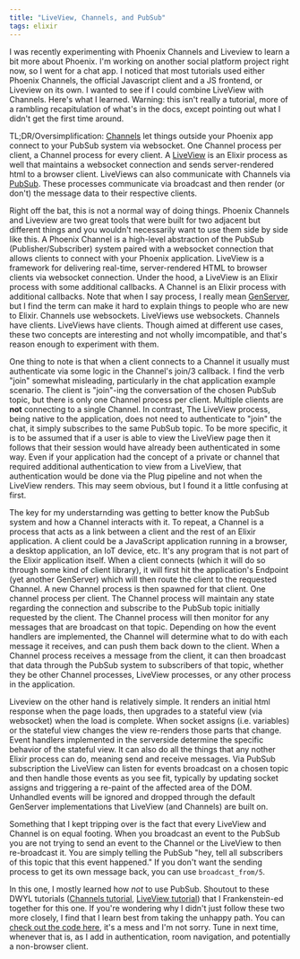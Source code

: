 ```yaml
---
title: "LiveView, Channels, and PubSub"
tags: elixir
---
```


I was recently experimenting with Phoenix Channels and Liveview to learn a bit more about Phoenix. I'm working on another social platform project right now, so I went for a chat app. I noticed that most tutorials used either Phoenix Channels, the official Javascript client and a JS frontend, or Liveview on its own. I wanted to see if I could combine LiveView with Channels. Here's what I learned. Warning: this isn't really a tutorial, more of a rambling recapitulation of what's in the docs, except pointing out what I didn't get the first time around.

TL;DR/Oversimplification: [Channels](https://hexdocs.pm/phoenix/channels.html) let things outside your Phoenix app connect to your PubSub system via websocket. One Channel process per client, a Channel process for every client. A [LiveView](https://hexdocs.pm/phoenix_live_view/welcome.html) is an Elixir process as well that maintains a websocket connection and sends server-rendered html to a browser client. LiveViews can also communicate with Channels via [PubSub](https://hexdocs.pm/phoenix_pubsub/2.1.3/Phoenix.PubSub.html). These processes communicate via broadcast and then render (or don't) the message data to their respective clients.

Right off the bat, this is not a normal way of doing things. Phoenix Channels and Liveview are two great tools that were built for two adjacent but different things and you wouldn't necessarily want to use them side by side like this. A Phoenix Channel is a high-level abstraction of the PubSub (Publisher/Subscriber) system paired with a websocket connection that allows clients to connect with your Phoenix application. LiveView is a framework for delivering real-time, server-rendered HTML to browser clients via websocket connection. Under the hood, a LiveView is an Elixir process with some additional callbacks. A Channel is an Elixir process with additional callbacks. Note that when I say process, I really mean [GenServer](https://hexdocs.pm/elixir/1.12/GenServer.html), but I find the term can make it hard to explain things to people who are new to Elixir. Channels use websockets. LiveViews use websockets. Channels have clients. LiveViews have clients. Though aimed at different use cases, these two concepts are interesting and not wholly imcompatible, and that's reason enough to experiment with them.

One thing to note is that when a client connects to a Channel it usually must authenticate via some logic in the Channel's join/3 callback. I find the verb "join" somewhat misleading, particularly in the chat application example scenario. The client is "join"-ing the conversation of the chosen PubSub topic, but there is only one Channel process per client. Multiple clients are **not** connecting to a single Channel. In contrast, The LiveView process, being native to the application, does not need to authenticate to "join" the chat, it simply subscribes to the same PubSub topic. To be more specific, it is to be assumed that if a user is able to view the LiveView page then it follows that their session would have already been authenticated in some way. Even if your application had the concept of a private or channel that required additional authentication to view from a LiveView, that authentication would be done via the Plug pipeline and not when the LiveView renders. This may seem obvious, but I found it a little confusing at first.

The key for my understarnding was getting to better know the PubSub system and how a Channel interacts with it. To repeat, a Channel is a process that acts as a link between a client and the rest of an Elixir application. A client could be a JavaScript application running in a browser, a desktop application, an IoT device, etc. It's any program that is not part of the Elixir application itself. When a client connects (which it will do so through some kind of client library), it will first hit the application's Endpoint (yet another GenServer) which will then route the client to the requested Channel. A new Channel process is then spawned for that client. One channel process per client. The Channel process will maintain any state regarding the connection and subscribe to the PubSub topic initially requested by the client. The Channel process will then monitor for any messages that are broadcast on that topic. Depending on how the event handlers are implemented, the Channel will determine what to do with each message it receives, and can push them back down to the client. When a Channel process receives a message from the client, it can then broadcast that data through the PubSub system to subscribers of that topic, whether they be other Channel processes, LiveView processes, or any other process in the application.

Liveview on the other hand is relatively simple. It renders an initial html response when the page loads, then upgrades to a stateful view (via websocket) when the load is complete. When socket assigns (i.e. variables) or the stateful view changes the view re-renders those parts that change. Event handlers implemented in the serverside determine the specific behavior of the stateful view. It can also do all the things that any nother Elixir process can do, meaning send and receive messages. Via PubSub subscription the LiveView can listen for events broadcast on a chosen topic and then handle those events as you see fit, typically by updating socket assigns and triggering a re-paint of the affected area of the DOM. Unhandled events will be ignored and dropped through the default GenServer implementations that LiveView (and Channels) are built on. 

Something that I kept tripping over is the fact that every LiveView and Channel is on equal footing. When you broadcast an event to the PubSub you are not trying to send an event to the Channel or the LiveView to then re-broadcast it. You are simply telling the PubSub "hey, tell all subscribers of this topic that this event happened." If you don't want the sending process to get its own message back, you can use `broadcast_from/5`.

In this one, I mostly learned how *not* to use PubSub. Shoutout to these DWYL tutorials ([Channels tutorial](https://github.com/dwyl/phoenix-chat-example), [LiveView tutorial](https://github.com/dwyl/phoenix-liveview-chat-example)) that I Frankenstein-ed together for this one. If you're wondering why I didn't just follow these two more closely, I find that I learn best from taking the unhappy path. You can [check out the code here](https://github.com/Shaka-n/demo-chat-app), it's a mess and I'm not sorry. Tune in next time, whenever that is, as I add in authentication, room navigation, and potentially a non-browser client.
